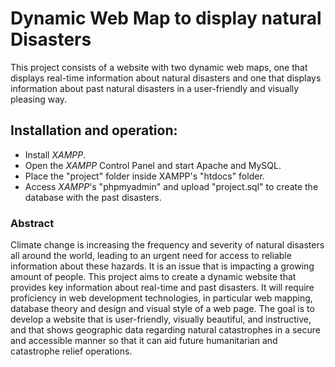 # Dynamic Web Map to display natural Disasters

This project consists of a website with two dynamic web maps, one that displays real-time information about natural disasters and one that displays information about past natural disasters in a user-friendly and visually 
pleasing way.

## Installation and operation:

- Install _XAMPP_.
- Open the _XAMPP_ Control Panel and start Apache and MySQL.
- Place the "project" folder inside XAMPP's "htdocs" folder.
- Access _XAMPP_'s "phpmyadmin" and upload "project.sql" to create the database with the past disasters.

### Abstract
Climate change is increasing the frequency and severity of natural disasters all around the world, leading to an urgent need for access to reliable information about these hazards. It is an issue that is impacting a growing amount of people. This project aims to create a dynamic website that provides key information about real-time and past disasters. It will require proficiency in web development technologies, in particular web mapping, database theory and design and visual style of a web page. The goal is to develop a website that is user-friendly, visually beautiful, and instructive, and that shows geographic data regarding natural catastrophes in a secure and accessible manner so that it can aid future humanitarian and catastrophe relief operations.
